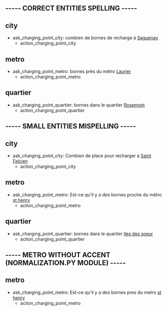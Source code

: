 ## ----- CORRECT ENTITIES SPELLING -----

## city
* ask_charging_point_city: combien de bornes de recharge à [Saguenay](city)
  - action_charging_point_city

## metro
* ask_charging_point_metro: bornes près du métro [Laurier](metro)
  - action_charging_point_metro

## quartier
* ask_charging_point_quartier: bornes dans le quartier [Rosemont](quartier)
  - action_charging_point_quartier

## ----- SMALL ENTITIES MISPELLING -----

## city
* ask_charging_point_city: Combien de place pour recharger à [Saint Felcien](city:Saint-Félicien)
  - action_charging_point_city

## metro
* ask_charging_point_metro: Est-ce qu'il y a des bornes proche du métro [st henry](metro:Place-Saint-Henri)
  - action_charging_point_metro

## quartier
* ask_charging_point_quartier: bornes dans le quartier [Iles des soeur](quartier:Ile-des-soeurs)
  - action_charging_point_quartier

## ----- METRO WITHOUT ACCENT (NORMALIZATION.PY MODULE) -----

## metro
* ask_charging_point_metro: Est-ce qu'il y a des bornes pres du metro [st henry](metro:Place-Saint-Henri)
  - action_charging_point_metro
